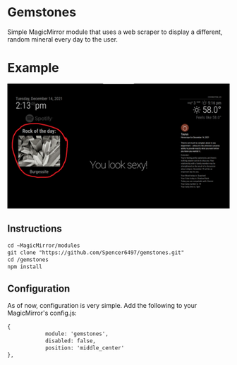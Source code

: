 # Gemstones
Simple MagicMirror module that uses a web scraper to display a different, random mineral every day to the user.

# Example
![alt text](https://github.com/Spencer6497/gemstones/blob/master/images/Screenshot.png?raw=true)

## Instructions
```
cd ~MagicMirror/modules
git clone "https://github.com/Spencer6497/gemstones.git"
cd /gemstones
npm install
```
## Configuration
As of now, configuration is very simple. Add the following to your MagicMirror's config.js:
```
{
            module: 'gemstones',
            disabled: false,
            position: 'middle_center'
},
```

